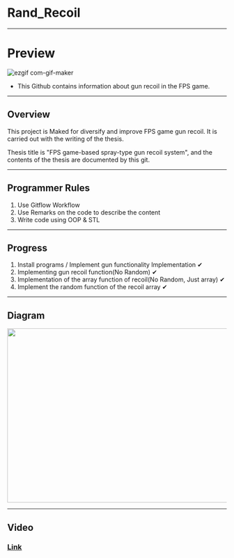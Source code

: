 # Rand_Recoil

---
# Preview

![ezgif com-gif-maker](https://user-images.githubusercontent.com/86705754/193240215-f479a881-6c0c-4f65-8322-cb349fffe176.gif)

- This Github contains information about gun recoil in the FPS game.

---

## Overview

This project is Maked for diversify and improve FPS game gun recoil.
It is carried out with the writing of the thesis.

Thesis title is "FPS game-based spray-type gun recoil system",
and the contents of the thesis are documented by this git.

---


## Programmer Rules

1. Use Gitflow Workflow
2. Use Remarks on the code to describe the content
3. Write code using OOP & STL

---




## Progress

1. Install programs / Implement gun functionality Implementation ✔
2. Implementing gun recoil function(No Random) ✔
3. Implementation of the array function of recoil(No Random, Just array) ✔
4. Implement the random function of the recoil array ✔

---
## Diagram

<img src="https://user-images.githubusercontent.com/86705754/193256841-27566bcd-2cbc-4431-b9b5-1133c0877ea3.PNG" width="600" height="400">

---
## Video

### [Link](https://youtu.be/PJ4SHMYDEiA)
